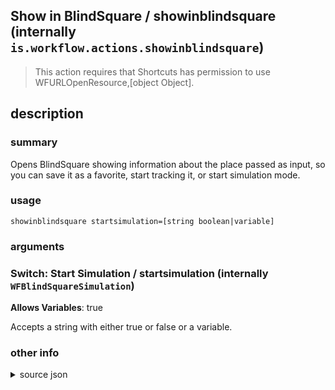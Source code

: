 
## Show in BlindSquare / showinblindsquare (internally `is.workflow.actions.showinblindsquare`)


> This action requires that Shortcuts has permission to use WFURLOpenResource,[object Object].


## description
### summary
Opens BlindSquare showing information about the place passed as input, so you can save it as a favorite, start tracking it, or start simulation mode.


### usage
`showinblindsquare startsimulation=[string boolean|variable]`

### arguments
### Switch: Start Simulation / startsimulation (internally `WFBlindSquareSimulation`)
**Allows Variables**: true


Accepts a string with either true or false
or a variable.

### other info

<details><summary>source json</summary>
```json
{
	"ActionClass": "WFShowInBlindSquareAction",
	"AppIdentifier": "com.mipsoft.blindsquare",
	"Category": "Location",
	"CreationDate": "2015-08-20T07:00:00.000Z",
	"Description": {
		"DescriptionSummary": "Opens BlindSquare showing information about the place passed as input, so you can save it as a favorite, start tracking it, or start simulation mode."
	},
	"Input": {
		"Multiple": false,
		"Required": true,
		"Types": [
			"CLLocation",
			"MKMapItem"
		]
	},
	"InputPassthrough": true,
	"Name": "Show in BlindSquare",
	"Parameters": [
		{
			"Class": "WFSwitchParameter",
			"DefaultValue": false,
			"Key": "WFBlindSquareSimulation",
			"Label": "Start Simulation"
		}
	],
	"RequiredResources": [
		"WFURLOpenResource",
		{
			"AppIdentifier": "com.mipsoft.blindsquare",
			"WFResourceClass": "WFAppInstalledResource"
		}
	],
	"ShortName": "Show BlindSquare",
	"Subcategory": "Maps"
}
```
</details>

